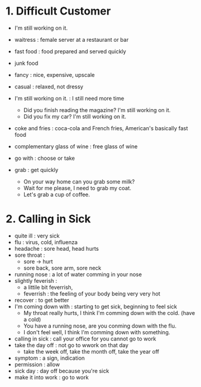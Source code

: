 

# 1. Difficult Customer

- I'm still working on it.


- waitress : female server at a restaurant or bar
- fast food : food prepared and served quickly
- junk food
- fancy : nice, expensive, upscale
- casual : relaxed, not dressy
- I'm still working on it. : I still need more time
    - Did you finish reading the magazine? I'm still working on it.
    - Did you fix my car? I'm still working on it.
- coke and fries : coca-cola and French fries, American's basically fast food
- complementary glass of wine : free glass of wine
- go with : choose or take
- grab : get quickly
    - On your way home can you grab some milk?
    - Wait for me please, I need to grab my coat.
    - Let's grab a cup of coffee.

# 2. Calling in Sick

- quite ill : very sick
- flu : virus, cold, influenza
- headache : sore head, head hurts
- sore throat : 
    - sore -> hurt
    - sore back, sore arm, sore neck
- running nose : a lot of water comming in your nose
- slightly feverish : 
    - a littile bit feverrish, 
    - feverrish : the feeling of your body being very very hot
- recover : to get better
- I'm coming down with : starting to get sick, beginning to feel sick
    - My throat really hurts, I think I'm comming down with the cold. (have a cold)
    - You have a running nose, are you conming down with the flu.
    - I don't feel well, I think I'm comming down with something.
- calling in sick : call your office for you cannot go to work
- take the day off : not go to wwork on that day
    - take the week off, take the month off, take the year off
- symptom : a sign, indication
- permission : allow
- sick day : day off because you're sick
- make it into work : go to work
